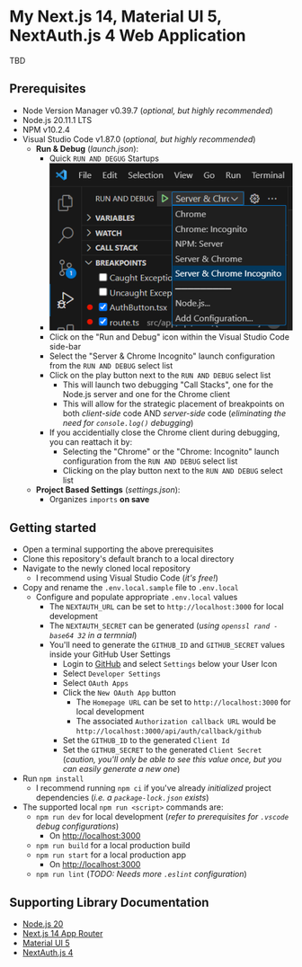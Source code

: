# My Next.js 14, Material UI 5, NextAuth.js 4 Web Application
<!-- TODO -->
TBD

## Prerequisites
- Node Version Manager v0.39.7 (_optional, but highly recommended_)
- Node.js 20.11.1 LTS
- NPM v10.2.4
- Visual Studio Code v1.87.0 (_optional, but highly recommended_)
  - **Run & Debug** (_launch.json_): 
    - Quick `RUN AND DEGUG` Startups
    - ![README_image_01.png](https://github.com/jphillips28/my-next-mui-auth-app/blob/main/README_image_01.png?raw=true)
    - Click on the "Run and Debug" icon within the Visual Studio Code side-bar
    - Select the "Server & Chrome Incognito" launch configuration from the `RUN AND DEBUG` select list
    - Click on the play button next to the `RUN AND DEBUG` select list
      - This will launch two debugging "Call Stacks", one for the Node.js server and one for the Chrome client
      - This will allow for the strategic placement of breakpoints on both _client-side_ code AND _server-side_ code (_eliminating the need for `console.log()` debugging_)
    - If you accidentially close the Chrome client during debugging, you can reattach it by:
      - Selecting the "Chrome" or the "Chrome: Incognito" launch configuration from the `RUN AND DEBUG` select list
      - Clicking on the play button next to the `RUN AND DEBUG` select list
  - **Project Based Settings** (_settings.json_):
    - Organizes `imports` **on save**

## Getting started
- Open a terminal supporting the above prerequisites
- Clone this repository's default branch to a local directory
- Navigate to the newly cloned local repository
  - I recommend using Visual Studio Code (_it's free!_)
- Copy and rename the `.env.local.sample` file to `.env.local`
  - Configure and populate appropriate `.env.local` values
    - The `NEXTAUTH_URL` can be set to `http://localhost:3000` for local development
    - The `NEXTAUTH_SECRET` can be generated (_using `openssl rand -base64 32` in a termnial_)
    - You'll need to generate the `GITHUB_ID` and `GITHUB_SECRET` values inside your GitHub User Settings
      - Login to [GitHub](https://github.com/) and select `Settings` below your User Icon
      - Select `Developer Settings`
      - Select `OAuth Apps`
      - Click the `New OAuth App` button
        - The `Homepage URL` can be set to `http://localhost:3000` for local development
        - The associated `Authorization callback URL` would be `http://localhost:3000/api/auth/callback/github`
      - Set the `GITHUB_ID` to the generated `Client Id`
      - Set the `GITHUB_SECRET` to the generated `Client Secret` (_caution, you'll only be able to see this value once, but you can easily generate a new one_)
- Run `npm install`
  - I recommend running `npm ci` if you've already _initialized_ project dependencies (_i.e. a `package-lock.json` exists_)
- The supported local `npm run <script>` commands are:
  - `npm run dev` for local development (_refer to prerequisites for `.vscode` debug configurations_)
    - On [http://localhost:3000](http://localhost:3000)
  - `npm run build` for a local production build
  - `npm run start` for a local production app
    - On [http://localhost:3000](http://localhost:3000)
  - `npm run lint` (_TODO: Needs more `.eslint` configuration_)

## Supporting Library Documentation
- [Node.js 20](https://nodejs.org/dist/latest-v20.x/docs/api/)
- [Next.js 14 App Router](https://nextjs.org/docs)
- [Material UI 5](https://mui.com/material-ui/getting-started/)
- [NextAuth.js 4](https://next-auth.js.org/getting-started/introduction)
